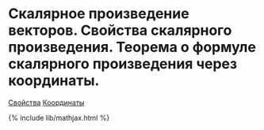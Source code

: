 # Скалярное произведение векторов. Свойства скалярного произведения. Теорема о формуле скалярного произведения через координаты.
[Свойства](http://www.webmath.ru/poleznoe/formules_4_13.php)
[Координаты](https://interneturok.ru/lesson/geometry/9-klass/skalyarnoe-proizvedenie-vektorov/skalyarnoe-proizvedenie-v-koordinatah-svoystvo-skalyarnogo-proizvedeniya)

{% include lib/mathjax.html %}
